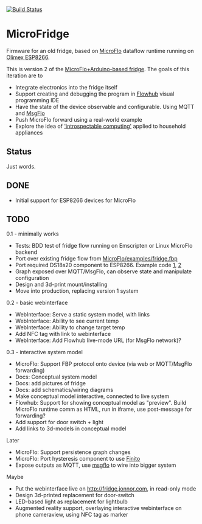 [![Build Status](https://travis-ci.org/jonnor/microfridge.svg?branch=master)](https://travis-ci.org/jonnor/microfridge)

MicroFridge
============

Firmware for an old fridge, based on [MicroFlo](http://microflo.org) dataflow runtime
running on [Olimex ESP8266](https://www.olimex.com/Products/IoT/ESP8266-EVB).

This is version 2 of the
[MicroFlo+Arduino-based fridge](http://www.jonnor.com/2013/09/microflo-0-1-0-and-an-arduino-powered-fridge/).
The goals of this iteration are to

* Integrate electronics into the fridge itself
* Support creating and debugging the program in [Flowhub](http://flowhub.io) visual programming IDE
* Have the state of the device observable and configurable. Using MQTT and [MsgFlo](http://msgflo.org)
* Push MicroFlo forward using a real-world example
* Explore the idea of ['introspectable computing'](https://github.com/jonnor/projects/tree/master/introspectable-computing)
applied to household appliances

Status
--------
Just words.

DONE
-----
* Initial support for ESP8266 devices for MicroFlo

TODO
-----

0.1 - minimally works

* Tests: BDD test of fridge flow running on Emscripten or Linux MicroFlo backend
* Port over existing fridge flow from
[MicroFlo/examples/fridge.fbp](https://github.com/microflo/microflo/blob/master/examples/fridge.fbp)
* Port required DS18s20 component to ESP8266. Example code
[1](http://tech.scargill.net/esp8266-and-the-dallas-ds18b20-and-ds18b20p/),
[2](https://github.com/nekromant/esp8266-frankenstein/blob/master/src/cmd_ds18b20.c)
* Graph exposed over MQTT/MsgFlo, can observe state and manipulate configuration
* Design and 3d-print mount/installing
* Move into production, replacing version 1 system

0.2 - basic webinterface

* WebInterface: Serve a static system model, with links
* WebInterface: Ability to see current temp
* WebInterface: Ability to change target temp
* Add NFC tag with link to webinterface
* WebInterface: Add Flowhub live-mode URL (for MsgFlo network)?

0.3 - interactive system model

* MicroFlo: Support FBP protocol onto device (via web or MQTT/MsgFlo forwarding)
* Docs: Conceptual system model
* Docs: add pictures of fridge
* Docs: add schematics/wiring diagrams
* Make conceptual model interactive, connected to live system
* Flowhub: Support for showing conceptual model as "preview".
Build MicroFlo runtime comm as HTML, run in iframe, use post-message for forwarding?
* Add support for door switch + light
* Add links to 3d-models in conceptual model

Later

* MicroFlo: Support persistence graph changes
* MicroFlo: Port hysteresis component to use [Finito](http://finitosm.org)
* Expose outputs as MQTT, use [msgflo](http://github.com/the-grid/msgflo) to wire into bigger system

Maybe

* Put the webinterface live on http://fridge.jonnor.com, in read-only mode
* Design 3d-printed replacement for door-switch
* LED-based light as replacement for lightbulb
* Augmented reality support, overlaying interactive webinterface on phone cameraview, using NFC tag as marker


